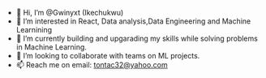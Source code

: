 - 👋 Hi, I’m @Gwinyxt (Ikechukwu)
- 👀 I’m interested in React, Data analysis,Data Engineering and Machine Learnining
- 🌱 I’m currently building and upgarading my skills while solving problems in Machine Learning.
- 💞️ I’m looking to collaborate with teams on ML projects.
- 📫 Reach me on email: tontac32@yahoo.com

<!---
Gwinyxt/Gwinyxt is a ✨ special ✨ repository because its `README.md` (this file) appears on your GitHub profile.
You can click the Preview link to take a look at your changes.
--->
